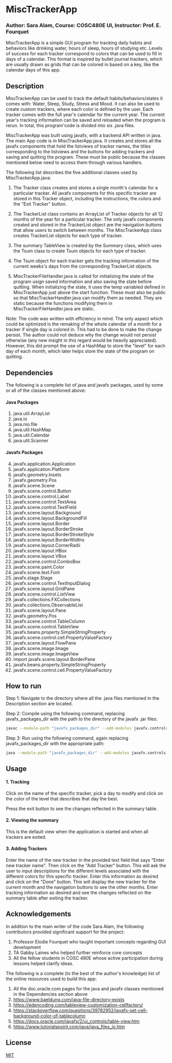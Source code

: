 # MiscTrackerApp
### Author: Sara Alam,  Course: COSC480E UI,  Instructor: Prof. E. Fourquet

MiscTrackerApp is a simple GUI program for tracking daily habits and behaviors like drinking water, hours of sleep, hours of studying etc. Levels of success for each tracker correspond to colors that can be used to fill in days of a calendar. This format is inspired by bullet journal trackers, which are usually drawn as grids that can be colored in based on a key, like the calendar days of this app.

## Description

MiscTrackerApp can be used to track the default habits/behaviors/states it comes with: Water, Sleep, Study, Stress and Mood. It can also be used to create custom trackers, where each color is defined by the user. Each tracker comes with the full year's calendar for the current year. The current year's tracking information can be saved and reloaded when the program is rerun. In total, this program'code is divided into six .java files.


MiscTrackerApp was built using javafx, with a backend API written in java.
The main App code is in MiscTrackerApp.java. It creates and stores all the javafx components that hold the listviews of tracker names, the titles corresponding to the listviews and the buttons for adding trackers and saving and quitting the program. These must be public because the classes mentioned below need to access them through various handlers.

The following list describes the five additional classes used by MiscTrackerApp.java:


1. The Tracker class creates and stores a single month's calendar for a particular tracker. All javafx components for this specific tracker are stored in this Tracker object, including the instructions, the colors and the "Exit Tracker" button. 

2. The TrackerList class contains an ArrayList of Tracker objects for all 12 months of the year for a particular tracker. The only javafx components created and stored in the TrackerList object are the navigation buttons that allow users to switch between months. The MiscTrackerApp class creates TrackerList objects for each type of tracker. 


3. The summary TableView is created by the Summary class, which uses the Tsum class to create Tsum objects for each type of tracker. 

4. The Tsum object for each tracker gets the tracking information of the current weeks's days from the corresponding TrackerList objects.


5. MiscTrackerFileHandler.java is called for initializing the state of the program usign saved information and also saving the state before quitting. When initializing the state, it uses the temp variabled defined in MiscTrackerApp just above the start function. These must also be public so that MiscTrackerHandler.java can modify them as needed. They are static because the functions modifying them in MiscTrackerFileHandler.java are static.

Note: The code was written with efficiency in mind. The only aspect which could be optimized is the remaking of the whole calendar of a month for a tracker if single day is colored in. This had to be done to make the change persist. The author could not deduce why the change would not persist otherwise (any new insight in this regard would be heavily appreciated). However, this did prompt the use of a HashMap to store the "level" for each day of each month, which later helps store the state of the program on quitting.

## Dependencies

The following is a complete list of java and javafx packages, used by some or all of the classes mentioned above:

#### Java Packages
1. java.util.ArrayList
2. java.io
3. java.nio.file
4. java.util.HashMap
5. java.util.Calendar
6. java.util.Scanner

#### Javafx Packages
4. javafx.application.Application
5. javafx.application.Platform
6. javafx.geometry.Insets
7. javafx.geometry.Pos
8. javafx.scene.Scene
9. javafx.scene.control.Button
10. javafx.scene.control.Label
11. javafx.scene.control.TextArea
12. javafx.scene.control.TextField
13. javafx.scene.layout.Background
14. javafx.scene.layout.BackgroundFill
15. javafx.scene.layout.Border
16. javafx.scene.layout.BorderStroke
17. javafx.scene.layout.BorderStrokeStyle
18. javafx.scene.layout.BorderWidths
19. javafx.scene.layout.CornerRadii
20. javafx.scene.layout.HBox
21. javafx.scene.layout.VBox
22. javafx.scene.control.ComboBox
23. javafx.scene.paint.Color
24. javafx.scene.text.Font
25. javafx.stage.Stage
26. javafx.scene.control.TextInputDialog
27. javafx.scene.layout.GridPane
28. javafx.scene.control.ListView
29. javafx.collections.FXCollections
30. javafx.collections.ObservableList
31. javafx.scene.layout.Pane
32. javafx.geometry.Pos
33. javafx.scene.control.TableColumn
34. javafx.scene.control.TableView
35. javafx.beans.property.SimpleStringProperty
36. javafx.scene.control.cell.PropertyValueFactory
37. javafx.scene.layout.FlowPane
38. javafx.scene.image.Image
39. javafx.scene.image.ImageView
40. import javafx.scene.layout.BorderPane
41. javafx.beans.property.SimpleStringProperty
42. javafx.scene.control.cell.PropertyValueFactory


## How to run

Step 1: Navigate to the directory where all the .java files mentioned in the Description section are located.

Step 2: Compile using the following command, replacing javafx_packages_dir with the path to the directory of the javafx .jar files:

```bash
javac --module-path "javafx_packages_dir" --add-modules javafx.controls *.java
```

Step 3: Run using the following command, again replacing javafx_packages_dir with the appropriate path:

```bash
java --module-path "javafx_packages_dir" --add-modules javafx.controls MiscTrackerApp
```

## Usage

#### 1. Tracking

Click on the name of the specific tracker, pick a day to modify and click on the color of the level that describes that day the best.

Press the exit button to see the changes reflected in the summary table.


#### 2. Viewing the summary

This is the default view when the application is started and when all trackers are exited.

#### 3. Adding Trackers

Enter the name of the new tracker in the provided text field that says "Enter new tracker name". Then click on the "Add Tracker" button. This will ask the user to input descriptions for the different levels associated with the different colors for this specific tracker. Enter this information as desired and click on the "Done" button. This will display the new tracker for the current month and the navigation buttons to see the other months. Enter tracking information as desired and see the changes reflected on the summary table after exiting the tracker.

## Acknowledgements

In addition to the main writer of the code Sara Alam, the following contributors provided significant support for the project:

1. Professor Elodie Fourquet who taught important concepts regarding GUI development
2. TA Gabby Laines who helped further reinforce core concepts
3. All the fellow students in COSC 480E whose active participation during lessons helped clarify ideas.

The following is a complete (to the best of the author's knowledge) list of the online resources used to build this app:

1. All the doc.oracle.com pages for the java and javafx classes mentioned in the Dependencies section above
2. https://www.baeldung.com/java-file-directory-exists
3. https://edencoding.com/tableview-customization-cellfactory/
4. https://stackoverflow.com/questions/39782952/javafx-set-cell-background-color-of-tablecolumn
5. https://docs.oracle.com/javafx/2/ui_controls/table-view.htm
6. https://www.tutorialspoint.com/java/java_files_io.htm

## License

[MIT](https://choosealicense.com/licenses/mit/)